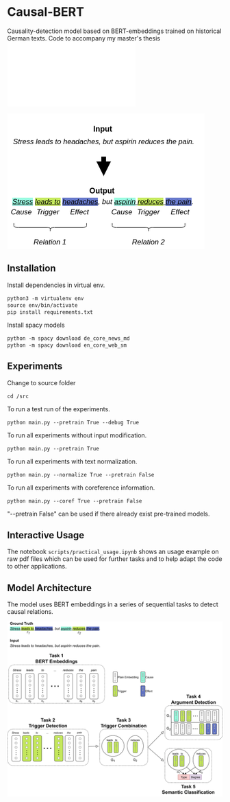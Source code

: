 # Causal-BERT
Causality-detection model based on BERT-embeddings trained on historical German texts.
Code to accompany my master's thesis ![Causal Relationship Extraction from Historical Texts using BERT](/docs/thesis.pdf)

![Example](/docs/example.png)

## Installation
Install dependencies in virtual env.

    python3 -m virtualenv env
    source env/bin/activate
    pip install requirements.txt

Install spacy models

    python -m spacy download de_core_news_md
    python -m spacy download en_core_web_sm

## Experiments

Change to source folder

    cd /src

To run a test run of the experiments.

    python main.py --pretrain True --debug True 

To run all experiments without input modification.

    python main.py --pretrain True

To run all experiments with text normalization.

    python main.py --normalize True --pretrain False

To run all experiments with coreference information.

    python main.py --coref True --pretrain False

"--pretrain False" can be used if there already exist pre-trained models.

## Interactive Usage

The notebook `scripts/practical_usage.ipynb` shows an usage example on raw pdf files which can be used for further tasks and to help adapt the code to other applications.

## Model Architecture

The model uses BERT embeddings in a series of sequential tasks to detect causal relations.

![Model Architecture](/docs/model_structure.png)
